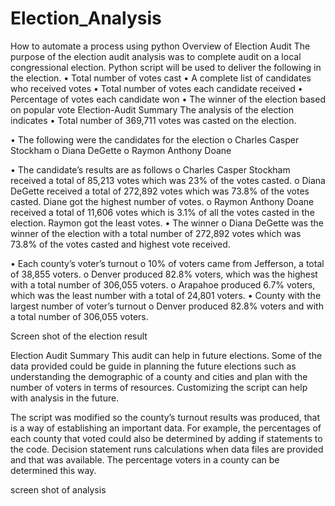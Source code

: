 # Election_Analysis
How to automate a process using python
Overview of Election Audit
The purpose of the election audit analysis was to complete audit on a local congressional election. Python script will be used to deliver the following in the election.
•	Total number of votes cast
•	A complete list of candidates who received votes
•	Total number of votes each candidate received
•	Percentage of votes each candidate won
•	The winner of the election based on popular vote
Election-Audit Summary
The analysis of the election indicates
•	Total number of 369,711 votes was casted on the election.

•	The following were the candidates for the election
o	Charles Casper Stockham
o	Diana DeGette
o	Raymon Anthony Doane

•	The candidate’s results are as follows
o	Charles Casper Stockham received a total of 85,213 votes which was 23% of the votes casted.
o	Diana DeGette received a total of 272,892 votes which was 73.8% of the votes casted. Diane got the highest number of votes.
o	Raymon Anthony Doane received a total of 11,606 votes which is 3.1% of all the votes casted in the election. Raymon got the least votes.
•	The winner 
o	Diana DeGette was the winner of the election with a total number of 272,892 votes which was 73.8% of the votes casted and highest vote received.

•	Each county’s voter’s turnout 
o	10% of voters came from Jefferson, a total of 38,855 voters.
o	Denver produced 82.8% voters, which was the highest with a total number of 306,055 voters.
o	Arapahoe produced 6.7% voters, which was the least number with a total of 24,801 voters.
•	County with the largest number of voter’s turnout
o	Denver produced 82.8% voters and with a total number of 306,055 voters.

Screen shot of the election result
 

Election Audit Summary
This audit can help in future elections. Some of the data provided could be guide in planning the future elections such as understanding the demographic of a county and cities and plan with the number of voters in terms of resources. Customizing the script can help with analysis in the future.

The script was modified so the county’s turnout results was produced, that is a way of establishing an important data. For example, the percentages of each county that voted could also be determined by adding if statements to the code. Decision statement runs calculations when data files are provided and that was available. The percentage voters in a county can be determined this way.
 
screen shot of analysis
